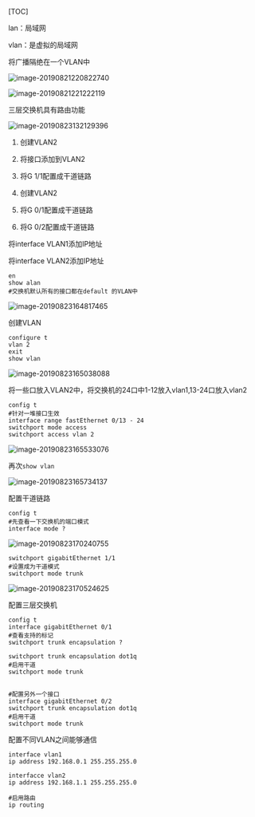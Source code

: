 [TOC]



lan：局域网

vlan：是虚拟的局域网

将广播隔绝在一个VLAN中

![image-20190821220822740](/Users/chenyansong/Documents/note/images/computeNetwork/image-20190821220822740.png)

![image-20190821221222119](/Users/chenyansong/Documents/note/images/computeNetwork/image-20190821221222119.png)



三层交换机具有路由功能



![image-20190823132129396](/Users/chenyansong/Documents/note/images/computeNetwork/image-20190823132129396.png)



1. 创建VLAN2
2. 将接口添加到VLAN2
3. 将G 1/1配置成干道链路



1. 创建VLAN2
2. 将G 0/1配置成干道链路
3. 将G 0/2配置成干道链路



将interface VLAN1添加IP地址

将interface VLAN2添加IP地址



```shell
en
show alan
#交换机默认所有的接口都在default 的VLAN中
```

![image-20190823164817465](/Users/chenyansong/Documents/note/images/computeNetwork/image-20190823164817465.png)

创建VLAN

```shell
configure t
vlan 2
exit
show vlan
```

![image-20190823165038088](/Users/chenyansong/Documents/note/images/computeNetwork/image-20190823165038088.png)

将一些口放入VLAN2中，将交换机的24口中1-12放入vlan1,13-24口放入vlan2

```shell
config t
#针对一堆接口生效
interface range fastEthernet 0/13 - 24
switchport mode access
switchport access vlan 2
```

![image-20190823165533076](/Users/chenyansong/Documents/note/images/computeNetwork/image-20190823165533076.png)

再次`show vlan`

![image-20190823165734137](/Users/chenyansong/Documents/note/images/computeNetwork/image-20190823165734137.png)



配置干道链路

```shell
config t
#先查看一下交换机的端口模式
interface mode ?
```

![image-20190823170240755](/Users/chenyansong/Documents/note/images/computeNetwork/image-20190823170240755.png)

 ```shell
switchport gigabitEthernet 1/1
#设置成为干道模式
switchport mode trunk
 ```

![image-20190823170524625](/Users/chenyansong/Documents/note/images/computeNetwork/image-20190823170524625.png)

配置三层交换机

```shell
config t
interface gigabitEthernet 0/1
#查看支持的标记
switchport trunk encapsulation ?

switchport trunk encapsulation dot1q
#启用干道
switchport mode trunk 


#配置另外一个接口
interface gigabitEthernet 0/2
switchport trunk encapsulation dot1q
#启用干道
switchport mode trunk 

```



配置不同VLAN之间能够通信

```shell
interface vlan1
ip address 192.168.0.1 255.255.255.0

interfacce vlan2
ip address 192.168.1.1 255.255.255.0

#启用路由
ip routing
```








